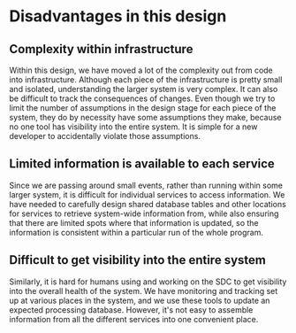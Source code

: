 # Disadvantages in this design

## Complexity within infrastructure

Within this design, we have moved a lot of the complexity out from code into infrastructure. Although each piece of the infrastructure is pretty small and isolated, understanding the larger system is very complex. It can also be difficult to track the consequences of changes. Even though we try to limit the number of assumptions in the design stage for each piece of the system, they do by necessity have some assumptions they make, because no one tool has visibility into the entire system. It is simple for a new developer to accidentally violate those assumptions. 

## Limited information is available to each service

Since we are passing around small events, rather than running within some larger system, it is difficult for individual services to access information. We have needed to carefully design shared database tables and other locations for services to retrieve system-wide information from, while also ensuring that there are limited spots where that information is updated, so the information is consistent within a particular run of the whole program. 

## Difficult to get visibility into the entire system

Similarly, it is hard for humans using and working on the SDC to get visibility into the overall health of the system. We have monitoring and tracking set up at various places in the system, and we use these tools to update an expected processing database. However, it's not easy to assemble information from all the different services into one convenient place.


